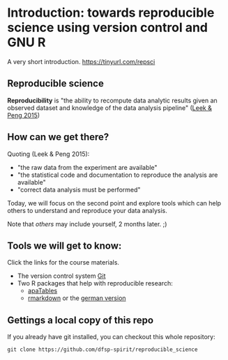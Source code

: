 # Introduction: towards reproducible science using version control and GNU R

A very short introduction. 
https://tinyurl.com/repsci

## Reproducible science


**Reproducibility** is "the ability to recompute data analytic results given an observed dataset and knowledge of the data analysis pipeline" ([Leek & Peng 2015](https://www.pnas.org/content/112/6/1645.short))


## How can we get there?

Quoting (Leek & Peng 2015):

* "the raw data from the experiment are available"
* "the statistical code and documentation to reproduce the analysis are available"
* "correct data analysis must be performed"

Today, we will focus on the second point and explore tools which can help others to understand and reproduce your data analysis.

Note that *others* may include yourself, 2 months later. ;)

## Tools we will get to know:

Click the links for the course materials.

* The version control system [Git](./git_intro/git_intro.md)
* Two R packages that help with reproducible research:
  * [apaTables](http://htmlpreview.github.io/?https://github.com/dfsp-spirit/reproducible_science/blob/master/apaTables_intro/r_apaTables_intro.html)
  * [rmarkdown](http://htmlpreview.github.io/?https://github.com/dfsp-spirit/reproducible_science/blob/master/rmarkdown_intro_en/rmarkdown_intro.html) or the [german version](http://htmlpreview.github.io/?https://github.com/dfsp-spirit/reproducible_science/blob/master/rmarkdown_intro/rmarkdown_intro.html)
  
## Gettings a local copy of this repo

If you already have git installed, you can checkout this whole repository:
  
    git clone https://github.com/dfsp-spirit/reproducible_science
  

